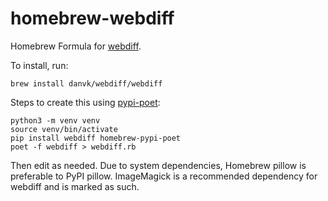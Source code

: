 # homebrew-webdiff

Homebrew Formula for [webdiff].

To install, run:

    brew install danvk/webdiff/webdiff

Steps to create this using [pypi-poet]:

    python3 -m venv venv
    source venv/bin/activate
    pip install webdiff homebrew-pypi-poet
    poet -f webdiff > webdiff.rb

Then edit as needed. Due to system dependencies, Homebrew pillow is preferable to PyPI pillow.
ImageMagick is a recommended dependency for webdiff and is marked as such.

[pypi-poet]: https://github.com/tdsmith/homebrew-pypi-poet
[webdiff]: https://github.com/danvk/webdiff
